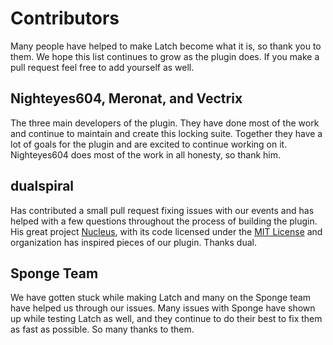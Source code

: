 # Contributors

Many people have helped to make Latch become what it is, so thank you to them.
We hope this list continues to grow as the plugin does. If you make a pull
request feel free to add yourself as well.

## Nighteyes604, Meronat, and Vectrix

The three main developers of the plugin. They have done most of the work and
continue to maintain and create this locking suite. Together they have a lot of
goals for the plugin and are excited to continue working on it. Nighteyes604 does
most of the work in all honesty, so thank him.

## dualspiral

Has contributed a small pull request fixing issues with our events and has
helped with a few questions throughout the process of building the plugin.
His great project [Nucleus](https://github.com/NucleusPowered/Nucleus),
with its code licensed under the [MIT License](https://github.com/NucleusPowered/Nucleus/blob/sponge-api/5/LICENSE.txt)
 and organization has inspired pieces of our plugin. Thanks dual.

## Sponge Team

We have gotten stuck while making Latch and many on the Sponge team have
helped us through our issues. Many issues with Sponge have shown up while
testing Latch as well, and they continue to do their best to fix them as fast
as possible. So many thanks to them.
